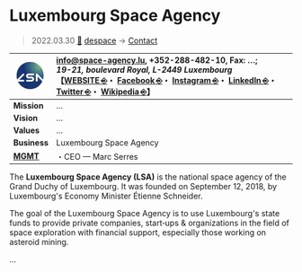 # Luxembourg Space Agency
> 2022.03.30 [🚀](../../../index/index.md) [despace](../index.md) → [Contact](../contact.md)

|[![](../f/contact/l/lu_space_agency_logo1_thumb.webp)](../f/contact/l/lu_space_agency_logo1.webp)|<info@space-agency.lu>, +352-288-482-10, Fax: …;<br> *19-21, boulevard Royal, L-2449 Luxembourg*<br> 【[WEBSITE ⎆](http://space-agency.public.lu/)・ [Facebook ⎆](https://www.facebook.com/LuxembourgSpaceAgency)・ [Instagram ⎆](https://www.instagram.com/luxspaceagency/?igshid=t4ls3tg9cju1)・ [LinkedIn ⎆](https://www.linkedin.com/company/luxembourg-space-agency/)・ [Twitter ⎆](https://twitter.com/luxspaceagency)・ [Wikipedia ⎆](https://en.wikipedia.org/wiki/Luxembourg_Space_Agency)】|
|:-|:-|
|**Mission**|…|
|**Vision**|…|
|**Values**|…|
|**Business**|Luxembourg Space Agency|
|**[MGMT](../mgmt.md)**|・CEO — Marc Serres|

The **Luxembourg Space Agency (LSA)** is the national space agency of the Grand Duchy of Luxembourg. It was founded on September 12, 2018, by Luxembourg's Economy Minister Étienne Schneider.

The goal of the Luxembourg Space Agency is to use Luxembourg's state funds to provide private companies, start‑ups & organizations in the field of space exploration with financial support, especially those working on asteroid mining.

<p style="page-break-after:always"> </p>

…
